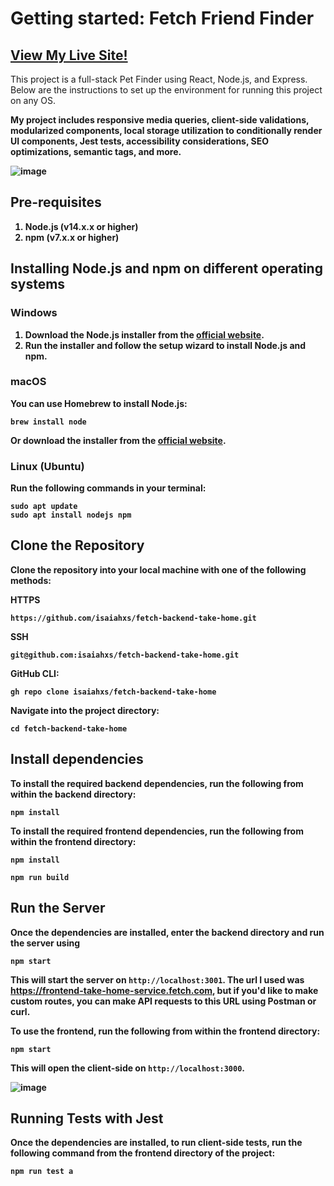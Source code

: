 # Getting started: Fetch Friend Finder

## [View My Live Site!](https://isaiah-fetch-frontend.onrender.com/)

This project is a full-stack Pet Finder using React, Node.js, and Express. Below are the instructions to set up the environment for running this project on any OS.

<strong>My project includes responsive media queries, client-side validations, modularized components, local storage utilization to conditionally render UI components, Jest tests, accessibility considerations, SEO optimizations, semantic tags, and more.

![image](https://github.com/isaiahxs/fetch-frontend-challenge/assets/107521578/1828d100-5757-4562-b660-c3cd5653913c)

## Pre-requisites
1. Node.js (v14.x.x or higher)
2. npm (v7.x.x or higher)

## Installing Node.js and npm on different operating systems

### Windows
1. Download the Node.js installer from the [official website](https://nodejs.org/en/download/).
2. Run the installer and follow the setup wizard to install Node.js and npm.

### macOS
You can use Homebrew to install Node.js:
```
brew install node
```

Or download the installer from the [official website](https://nodejs.org/en/download/).

### Linux (Ubuntu)
Run the following commands in your terminal:
```
sudo apt update
sudo apt install nodejs npm
```

## Clone the Repository

Clone the repository into your local machine with one of the following methods:

HTTPS
```
https://github.com/isaiahxs/fetch-backend-take-home.git
```

SSH
```
git@github.com:isaiahxs/fetch-backend-take-home.git
```

GitHub CLI:
```
gh repo clone isaiahxs/fetch-backend-take-home
```

Navigate into the project directory:
```
cd fetch-backend-take-home
```

## Install dependencies

To install the required backend dependencies, run the following from within the backend directory:
```
npm install
```

To install the required frontend dependencies, run the following from within the frontend directory:
```
npm install
```
```
npm run build
```

## Run the Server

Once the dependencies are installed, enter the backend directory and run the server using
```
npm start
```

This will start the server on `http://localhost:3001`. The url I used was https://frontend-take-home-service.fetch.com, but if you'd like to make custom routes, you can make API requests to this URL using Postman or curl.

To use the frontend, run the following from within the frontend directory:

```
npm start
```

This will open the client-side on `http://localhost:3000`.

![image](https://github.com/isaiahxs/fetch-frontend-challenge/assets/107521578/56ef545a-4d8d-40cb-8dda-fd5bd5c9f8fd)

## Running Tests with Jest
Once the dependencies are installed, to run client-side tests, run the following command from the frontend directory of the project:

```
npm run test a
```
